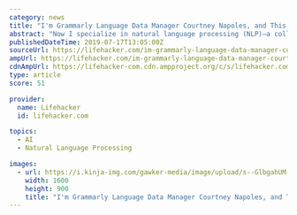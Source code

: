 ```yaml
---
category: news
title: "I'm Grammarly Language Data Manager Courtney Napoles, and This Is How I Work"
abstract: "Now I specialize in natural language processing (NLP)—a collection of techniques to help machines understand human language. NLP excites me because my work helps millions of people around the ..."
publishedDateTime: 2019-07-17T13:05:00Z
sourceUrl: https://lifehacker.com/im-grammarly-language-data-manager-courtney-napoles-an-1836421539
ampUrl: https://lifehacker.com/im-grammarly-language-data-manager-courtney-napoles-an-1836421539/amp
cdnAmpUrl: https://lifehacker-com.cdn.ampproject.org/c/s/lifehacker.com/im-grammarly-language-data-manager-courtney-napoles-an-1836421539/amp
type: article
score: 51

provider:
  name: Lifehacker
  id: lifehacker.com

topics:
  - AI
  - Natural Language Processing

images:
  - url: https://i.kinja-img.com/gawker-media/image/upload/s--GlbgahUM--/c_fill,fl_progressive,g_center,h_900,q_80,w_1600/icqxma0r1fghxvstzfed.jpg
    width: 1600
    height: 900
    title: "I'm Grammarly Language Data Manager Courtney Napoles, and This Is How I Work"
---
```

